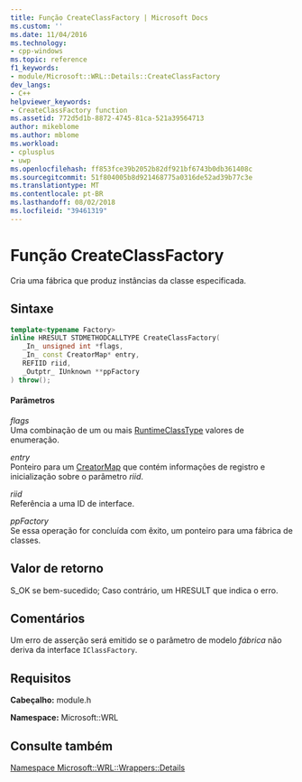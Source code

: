 ```yaml
---
title: Função CreateClassFactory | Microsoft Docs
ms.custom: ''
ms.date: 11/04/2016
ms.technology:
- cpp-windows
ms.topic: reference
f1_keywords:
- module/Microsoft::WRL::Details::CreateClassFactory
dev_langs:
- C++
helpviewer_keywords:
- CreateClassFactory function
ms.assetid: 772d5d1b-8872-4745-81ca-521a39564713
author: mikeblome
ms.author: mblome
ms.workload:
- cplusplus
- uwp
ms.openlocfilehash: ff853fce39b2052b82df921bf6743b0db361408c
ms.sourcegitcommit: 51f804005b8d921468775a0316de52ad39b77c3e
ms.translationtype: MT
ms.contentlocale: pt-BR
ms.lasthandoff: 08/02/2018
ms.locfileid: "39461319"
---
```

# <a name="createclassfactory-function"></a>Função CreateClassFactory
Cria uma fábrica que produz instâncias da classe especificada.  
  
## <a name="syntax"></a>Sintaxe  
  
```cpp  
template<typename Factory>  
inline HRESULT STDMETHODCALLTYPE CreateClassFactory(  
   _In_ unsigned int *flags,   
   _In_ const CreatorMap* entry,   
   REFIID riid,   
   _Outptr_ IUnknown **ppFactory  
) throw();  
```  
  
#### <a name="parameters"></a>Parâmetros  
 *flags*  
 Uma combinação de um ou mais [RuntimeClassType](../windows/runtimeclasstype-enumeration.md) valores de enumeração.  
  
 *entry*  
 Ponteiro para um [CreatorMap](../windows/creatormap-structure.md) que contém informações de registro e inicialização sobre o parâmetro *riid*.  
  
 *riid*  
 Referência a uma ID de interface.  
  
 *ppFactory*  
 Se essa operação for concluída com êxito, um ponteiro para uma fábrica de classes.  
  
## <a name="return-value"></a>Valor de retorno  
 S_OK se bem-sucedido; Caso contrário, um HRESULT que indica o erro.  
  
## <a name="remarks"></a>Comentários  
 Um erro de asserção será emitido se o parâmetro de modelo *fábrica* não deriva da interface `IClassFactory`.  
  
## <a name="requirements"></a>Requisitos  
 **Cabeçalho:** module.h  
  
 **Namespace:** Microsoft::WRL  
  
## <a name="see-also"></a>Consulte também  
 [Namespace Microsoft::WRL::Wrappers::Details](../windows/microsoft-wrl-wrappers-details-namespace.md)